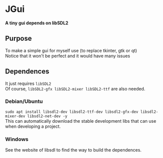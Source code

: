 # JGui
**A tiny gui depends on libSDL2**

## Purpose
To make a simple gui for myself use (to replace tkinter, gtk or qt)  
Notice that it won't be perfect and it would have many issues

## Dependences
It just requires `libSDL2`  
Of course, `libSDL2-gfx libSDL2-mixer libSDL2-ttf` are also needed.  
### Debian/Ubuntu
`sudo apt install libsdl2-dev libsdl2-ttf-dev libsdl2-gfx-dev libsdl2-mixer-dev libsdl2-net-dev -y`  
This can automatically download the stable development libs that can use when developing a project.  
### Windows
See the website of libsdl to find the way to build the dependences.  
